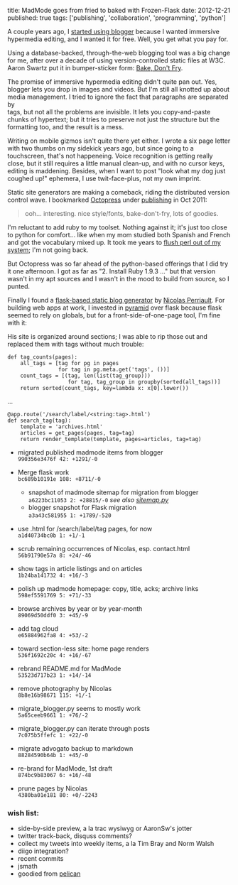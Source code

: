 title: MadMode goes from fried to baked with Frozen-Flask
date: 2012-12-21
published: true
tags: ['publishing', 'collaboration', 'programming', 'python']

A couple years ago, I [started using blogger][bt10] because I wanted
immersive hypermedia editing, and I wanted it for free. Well, you get
what you pay for.

[bt10]: ../2010/05/getting-over-blogging-tool-analysis.html

Using a database-backed, through-the-web blogging tool was a big
change for me, after over a decade of using version-controlled static
files at W3C. Aaron Swartz put it in bumper-sticker form: [Bake, Don't
Fry][as02].

[as02]: http://www.aaronsw.com/weblog/000404

The promise of immersive hypermedia editing didn't quite pan out. Yes,
blogger lets you drop in images and videos. But I'm still all knotted
up about media management. I tried to ignore the fact that paragraphs
are separated by <br/> tags, but not all the problems are
invisible. It lets you copy-and-paste chunks of hypertext; but it
tries to preserve not just the structure but the formatting too, and
the result is a mess.

Writing on mobile gizmos isn't quite there yet either.  I wrote a six
page letter with two thumbs on my sidekick years ago, but since going
to a touchscreen, that's not happeneing. Voice recognition is getting
really close, but it still requires a little manual clean-up, and with
no cursor keys, editing is maddening.  Besides, when I want to post
"look what my dog just coughed up!" ephemera, I use twit-face-plus,
not my own imprint.

Static site generators are making a comeback, riding the distributed
version control wave. I bookmarked [Octopress][]
under [publishing][] in Oct 2011:

>  ooh... interesting. nice style/fonts, bake-don't-fry, lots of goodies.

[Octopress]: http://octopress.org/
[publishing]: http://www.diigo.com/user/dckc-madmode/publishing

I'm reluctant to add ruby to my toolset. Nothing against it; it's just
too close to python for comfort... like when my mom studied both
Spanish and French and got the vocabulary mixed up. It took me years
to [flush perl out of my system][71]; I'm not going back.

[71]: http://www.advogato.org/person/connolly/diary/71.html

But Octopress was so far ahead of the python-based offerings that I
did try it one afternoon. I got as far as "2. Install Ruby 1.9.3 ..."
but that version wasn't in my apt sources and I wasn't in the mood to
build from source, so I punted.

Finally I found a [flask-based static blog generator][fgen] by
[Nicolas Perriault][n1k0]. For building web apps at work, I invested
in [pyramid][] over flask because flask seemed to rely on globals,
but for a front-side-of-one-page tool, I'm fine with it:

[pyramid]: http://pypi.python.org/pypi/pyramid

[n1k0]: https://github.com/n1k0/nicolas.perriault.net
[fgen]: https://nicolas.perriault.net/code/2012/dead-easy-yet-powerful-static-website-generator-with-flask/

His site is organized around sections; I was able to rip those out and
replaced them with tags without much trouble:

    def tag_counts(pages):
        all_tags = [tag for pg in pages
                    for tag in pg.meta.get('tags', ())]
        count_tags = [(tag, len(list(tag_group)))
                       for tag, tag_group in groupby(sorted(all_tags))]
        return sorted(count_tags, key=lambda x: x[0].lower())

...

    @app.route('/search/label/<string:tag>.html')
    def search_tag(tag):
        template = 'archives.html'
        articles = get_pages(pages, tag=tag)
        return render_template(template, pages=articles, tag=tag)


  - migrated published madmode items from blogger  
    `990356e3476f 42: +1291/-0`
  - Merge flask work  
    `bc689b10191e 108: +8711/-0`

    - snapshot of madmode sitemap for migration from blogger  
      `a6223bc11053 2: +28815/-0`
      _see also [sitemap.py][sitemap]_
    - blogger snapshot for Flask migration  
      `a3a43c581955 1: +1789/-520`

  - use .html for /search/label/tag pages, for now  
    `a1d40734bc0b 1: +1/-1`
  - scrub remaining occurrences of Nicolas, esp. contact.html  
    `56b91790e57a 8: +24/-46`
  - show tags in article listings and on articles  
    `1b24ba141732 4: +16/-3`
  - polish up madmode homepage: copy, title, acks; archive links  
    `598ef5591769 5: +71/-33`
  - browse archives by year or by year-month  
    `89069d50ddf0 3: +45/-9`
  - add tag cloud  
    `e65884962fa8 4: +53/-2`
  - toward section-less site: home page renders  
    `536f1692c20c 4: +16/-67`
  - rebrand README.md for MadMode  
    `53523d717b23 1: +14/-14`
  - remove photography by Nicolas  
    `8b8e16b98671 115: +1/-1`
  - migrate_blogger.py seems to mostly work  
    `5a65ceeb9661 1: +76/-2`
  - migrate_blogger.py can iterate through posts  
    `7c075b5ffefc 1: +22/-0`
  - migrate advogato backup to markdown  
    `88284590b64b 1: +45/-0`
  - re-brand for MadMode, 1st draft  
    `874bc9b83067 6: +16/-48`
  - prune pages by Nicolas  
    `4380ba01e181 80: +0/-2243`

[sitemap]: https://bitbucket.org/DanC/palmagent/src/56501d8a2347754ff0240bcac8a6d41b9d7a9d0a/sitemap.py?at=default

### wish list:

 - side-by-side preview, a la trac wysiwyg or AaronSw's jotter
 - twitter track-back, disquss comments?
 - collect my tweets into weekly items, a la Tim Bray and Norm Walsh
 - diigo integration?
 - recent commits
 - jsmath
 - goodied from [pelican][]

[pelican]: http://docs.getpelican.com/en/3.1.1/